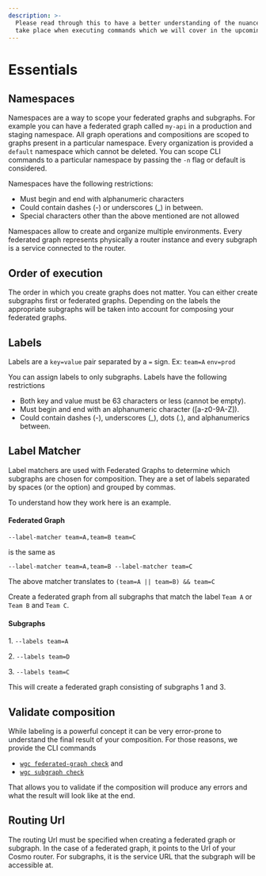 ```yaml
---
description: >-
  Please read through this to have a better understanding of the nuances that
  take place when executing commands which we will cover in the upcoming pages.
---
```


# Essentials

## Namespaces

Namespaces are a way to scope your federated graphs and subgraphs. For example you can have a federated graph called `my-api` in a production and staging namespace. All graph operations and compositions are scoped to graphs present in a particular namespace. Every organization is provided a `default` namespace which cannot be deleted. You can scope CLI commands to a particular namespace by passing the `-n` flag or default is considered.

Namespaces have the following restrictions:

* Must begin and end with alphanumeric characters
* Could contain dashes (-) or underscores (\_) in between.
* Special characters other than the above mentioned are not allowed

Namespaces allow to create and organize multiple environments. Every federated graph represents physically a router instance and every subgraph is a service connected to the router.

## Order of execution

The order in which you create graphs does not matter. You can either create subgraphs first or federated graphs. Depending on the labels the appropriate subgraphs will be taken into account for composing your federated graphs.

## Labels

Labels are a `key=value` pair separated by a `=` sign. Ex: `team=A` `env=prod`

You can assign labels to only subgraphs. Labels have the following restrictions

* Both key and value must be 63 characters or less (cannot be empty).
* Must begin and end with an alphanumeric character (\[a-z0-9A-Z]).
* Could contain dashes (-), underscores (\_), dots (.), and alphanumerics between.

## Label Matcher

Label matchers are used with Federated Graphs to determine which subgraphs are chosen for composition. They are a set of labels separated by spaces (or the option) and grouped by commas.

To understand how they work here is an example.

#### Federated Graph&#x20;

`--label-matcher team=A,team=B team=C`&#x20;

is the same as

`--label-matcher team=A,team=B --label-matcher team=C`&#x20;

The above matcher translates to `(team=A || team=B) && team=C`

Create a federated graph from all subgraphs that match the label `Team A` or `Team B` and `Team C`.

#### Subgraphs&#x20;

1\. `--labels team=A`

2\. `--labels team=D`

3\. `--labels team=C`

This will create a federated graph consisting of subgraphs 1 and 3.

## Validate composition

While labeling is a powerful concept it can be very error-prone to understand the final result of your composition. For those reasons, we provide the CLI commands

* [`wgc federated-graph check`](federated-graph/check.md) and
* [`wgc subgraph check`](subgraph/check.md)

That allows you to validate if the composition will produce any errors and what the result will look like at the end.&#x20;

## Routing Url

The routing Url must be specified when creating a federated graph or subgraph. In the case of a federated graph, it points to the Url of your Cosmo router. For subgraphs, it is the service URL that the subgraph will be accessible at.
